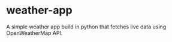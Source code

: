# weather-app
A simple weather app build in python that fetches live data using OpenWeatherMap API.
